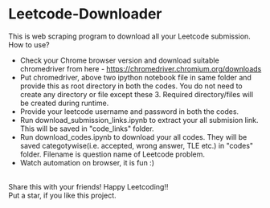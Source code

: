 # Leetcode-Downloader

This is web scraping program to download all your Leetcode submission.
<br />
How to use?
- Check your Chrome browser version and download suitable chromedriver from here - https://chromedriver.chromium.org/downloads <br />
- Put chromedriver, above two ipython notebook file in same folder and provide this as root directory in both the codes. You do not need to create any directory or file except these 3. Required directory/files will be created during runtime. <br />
- Provide your leetcode username and password in both the codes.
- Run download_submission_links.ipynb to extract your all submision link. This will be saved in "code_links" folder.
- Run download_codes.ipynb to download your all codes. They will be saved categotywise(i.e. accepted, wrong answer, TLE etc.) in "codes" folder. Filename is question name of Leetcode problem. <br /> 
- Watch automation on browser, it is fun :)

<br />
Share this with your friends! Happy Leetcoding!! <br />
Put a star, if you like this project.
